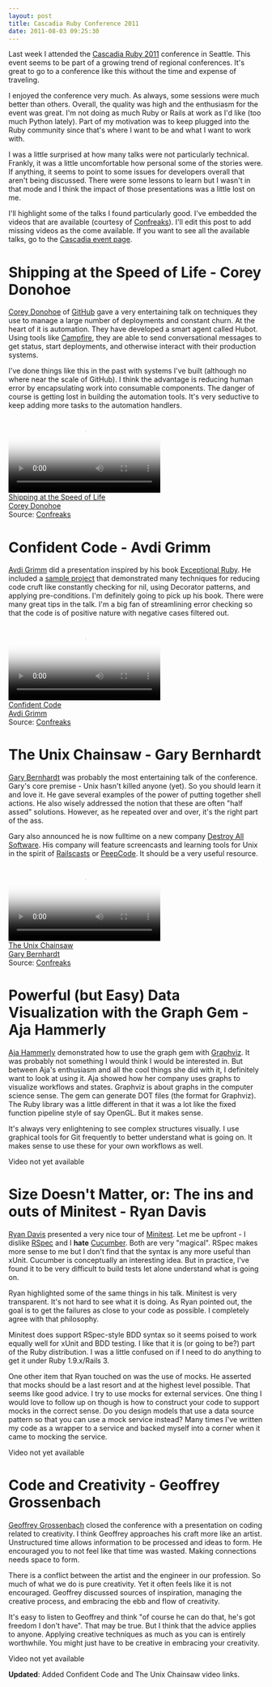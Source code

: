 ```yaml
--- 
layout: post
title: Cascadia Ruby Conference 2011
date: 2011-08-03 09:25:30
---
```


Last week I attended the [Cascadia Ruby 2011][cascadia] conference in Seattle. This event seems to be part of a growing trend of regional conferences. It's great to go to a conference like this without the time and expense of traveling.

I enjoyed the conference very much. As always, some sessions were much better than others. Overall, the quality was high and the enthusiasm for the event was great. I'm not doing as much Ruby or Rails at work as I'd like (too much Python lately). Part of my motivation was to keep plugged into the Ruby community since that's where I want to be and what I want to work with.

I was a little surprised at how many talks were not particularly technical. Frankly, it was a little uncomfortable how personal some of the stories were. If anything, it seems to point to some issues for developers overall that aren't being discussed. There were some lessons to learn but I wasn't in that mode and I think the impact of those presentations was a little lost on me.

I'll highlight some of the talks I found particularly good. I've embedded the videos that are available (courtesy of [Confreaks][confreaks]). I'll edit this post to add missing videos as the come available. If you want to see all the available talks, go to the [Cascadia event page][cascadia_event_confreaks].

# Shipping at the Speed of Life - Corey Donohoe

[Corey Donohoe][atmos] of [GitHub][github] gave a very entertaining talk on techniques they use to manage a large number of deployments and constant churn. At the heart of it is automation. They have developed a smart agent called Hubot. Using tools like [Campfire][campfire], they are able to send conversational messages to get status, start deployments, and otherwise interact with their production systems.

I've done things like this in the past with systems I've built (although no where near the scale of GitHub). I think the advantage is reducing human error by encapsulating work into consumable components. The danger of course is getting lost in building the automation tools. It's very seductive to keep adding more tasks to the automation handlers.

<div class='video'>
    <div class='video-player'>
    <video id="html5-player" controls="controls" poster="http://confreaks.net/system/videos/images/608/preview/vlcsnap-2011-07-30-13h31m49s94.png?1312057979">
        <source src="http://confreaks.net/system/assets/datas/1726/original/608-cascadiaruby2011-shipping-at-the-speed-of-life-small.mp4" type="video/mp4" />
        Your browser does not support the video tag.
    </video>
    </div>
    <div class='video-title'>
    <a href="http://confreaks.net/videos/608-cascadiaruby2011-shipping-at-the-speed-of-life?player=html5">Shipping at the Speed of Life</a>
    </div>
    <div class='video-presenters'>
    <a href="http://confreaks.net/presenters/63-corey-donohoe">Corey Donohoe</a>
    </div>
    <div class='video-note'>
    Source: <a href="http://confreaks.net">Confreaks</a>
    </div>
</div>

# Confident Code - Avdi Grimm

[Avdi Grimm][avdi] did a presentation inspired by his book [Exceptional Ruby][exceptional_ruby]. He included a [sample project][cowsay] that demonstrated many techniques for reducing code cruft like constantly checking for nil, using Decorator patterns, and applying pre-conditions. I'm definitely going to pick up his book. There were many great tips in the talk. I'm a big fan of streamlining error checking so that the code is of positive nature with negative cases filtered out.

<div class='video'>
    <div class='video-player'>
    <video id="html5-player" controls="controls" poster="http://confreaks.net/system/videos/images/614/preview/vlcsnap-2011-08-02-20h59m34s58.png?1312346854">
        <source src="http://confreaks.net/system/assets/datas/1780/original/614-cascadiaruby2011-confident-code-small.mp4" type="video/mp4" />
        Your browser does not support the video tag.
    </video>
    </div>
    <div class='video-title'>
    <a href="http://confreaks.net/videos/614-cascadiaruby2011-confident-code?player=html5">Confident Code</a>
    </div>
    <div class='video-presenters'>
    <a href="http://confreaks.net/presenters/378-avdi-grimm">Avdi Grimm</a>
    </div>
    <div class='video-note'>
    Source: <a href="http://confreaks.net">Confreaks</a>
    </div>
</div>

# The Unix Chainsaw - Gary Bernhardt

[Gary Bernhardt][garybernhardt] was probably the most entertaining talk of the conference. Gary's core premise - Unix hasn't killed anyone (yet). So you should learn it and love it. He gave several examples of the power of putting together shell actions. He also wisely addressed the notion that these are often "half assed" solutions. However, as he repeated over and over, it's the right part of the ass.

Gary also announced he is now fulltime on a new company [Destroy All Software][destroyallsoftware]. His company will feature screencasts and learning tools for Unix in the spirit of [Railscasts][railscasts] or [PeepCode][peepcode]. It should be a very useful resource.

<div class='video'>
    <div class='video-player'>
    <video id="html5-player" controls="controls" poster="http://confreaks.net/system/videos/images/615/preview/vlcsnap-2011-08-02-21h00m17s170.png?1312344106">
        <source src="http://confreaks.net/system/assets/datas/1783/original/615-cascadiaruby2011-the-unix-chainsaw-small.mp4" type="video/mp4" />
        Your browser does not support the video tag.
    </video>
    </div>
    <div class='video-title'>
    <a href="http://confreaks.net/videos/615-cascadiaruby2011-the-unix-chainsaw?player=html5">The Unix Chainsaw</a>
    </div>
    <div class='video-presenters'>
    <a href="http://confreaks.net/presenters/429-gary-bernhardt">Gary Bernhardt</a>
    </div>
    <div class='video-note'>
    Source: <a href="http://confreaks.net">Confreaks</a>
    </div>
</div>

# Powerful (but Easy) Data Visualization with the Graph Gem - Aja Hammerly

[Aja Hammerly][kushali] demonstrated how to use the graph gem with [Graphviz][graphviz]. It was probably not something I would think I would be interested in. But between Aja's enthusiasm and all the cool things she did with it, I definitely want to look at using it. Aja showed how her company uses graphs to visualize workflows and states. Graphviz is about graphs in the computer science sense. The gem can generate DOT files (the format for Graphviz). The Ruby library was a little different in that it was a lot like the fixed function pipeline style of say OpenGL. But it makes sense.

It's always very enlightening to see complex structures visually. I use graphical tools for Git frequently to better understand what is going on. It makes sense to use these for your own workflows as well.

<div class='video'>
    <div class='video-note'>
        Video not yet available
    </div>
</div>

# Size Doesn't Matter, or: The ins and outs of Minitest - Ryan Davis

[Ryan Davis][ryan] presented a very nice tour of [Minitest][minitest]. Let me be upfront - I dislike [RSpec][rspec] and I **hate** [Cucumber][cucumber]. Both are very "magical". RSpec makes more sense to me but I don't find that the syntax is any more useful than xUnit. Cucumber is conceptually an interesting idea. But in practice, I've found it to be very difficult to build tests let alone understand what is going on.

Ryan highlighted some of the same things in his talk. Minitest is very transparent. It's not hard to see what it is doing. As Ryan pointed out, the goal is to get the failures as close to your code as possible. I completely agree with that philosophy.

Minitest does support RSpec-style BDD syntax so it seems poised to work equally well for xUnit and BDD testing. I like that it is (or going to be?) part of the Ruby distribution. I was a little confused on if I need to do anything to get it under Ruby 1.9.x/Rails 3.

One other item that Ryan touched on was the use of mocks. He asserted that mocks should be a last resort and at the highest level possible. That seems like good advice. I try to use mocks for external services. One thing I would love to follow up on though is how to construct your code to support mocks in the correct sense. Do you design models that use a data source pattern so that you can use a mock service instead? Many times I've written my code as a wrapper to a service and backed myself into a corner when it came to mocking the service.

<div class='video'>
    <div class='video-note'>
        Video not yet available
    </div>
</div>

# Code and Creativity - Geoffrey Grossenbach

[Geoffrey Grossenbach][topfunky] closed the conference with a presentation on coding related to creativity. I think Geoffrey approaches his craft more like an artist. Unstructured time allows information to be processed and ideas to form. He encouraged you to not feel like that time was wasted. Making connections needs space to form.

There is a conflict between the artist and the engineer in our profession. So much of what we do is pure creativity. Yet it often feels like it is not encouraged. Geoffrey discussed sources of inspiration, managing the creative process, and embracing the ebb and flow of creativity.

It's easy to listen to Geoffrey and think "of course he can do that, he's got freedom I don't have". That may be true. But I think that the advice applies to anyone. Applying creative techniques as much as you can is entirely worthwhile. You might just have to be creative in embracing your creativity.

<div class='video'>
    <div class='video-note'>
        Video not yet available
    </div>
</div>


**Updated**: Added Confident Code and The Unix Chainsaw video links.

[cascadia]: http://cascadiarubyconf.com/
[confreaks]: http://confreaks.net/
[cascadia_event_confreaks]: http://confreaks.net/events/cascadiaruby2011
[github]: http://github.com
[campfire]: http://campfirenow.com/
[exceptional_ruby]: http://exceptionalruby.com/
[cowsay]: https://github.com/avdi/cowsay
[destroyallsoftware]: http://destroyallsoftware.com/
[railscasts]: http://railscasts.com
[peepcode]: http://peepcode.com
[graphviz]: http://www.graphviz.org/
[minitest]: http://bfts.rubyforge.org/minitest/
[rspec]: http://rspec.info/
[cucumber]: http://cukes.info/
[atmos]: http://twitter.com/atmos
[avdi]: http://twitter.com/avdi
[garybernhardt]: http://twitter.com/garybernhardt
[kushali]: http://twitter.com/kushali
[ryan]: http://blog.zenspider.com/
[chadfowler]: http://twitter.com/chadfowler
[topfunky]: http://twitter.com/topfunky
